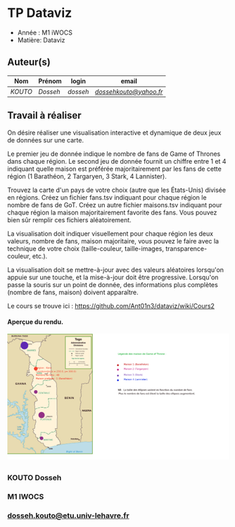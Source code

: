 
# TP Dataviz

- Année : M1 iWOCS
- Matière: Dataviz

## Auteur(s)

|Nom|Prénom|login|email|
|--|--|--|--|
| *KOUTO* | *Dosseh* | *dosseh* | *dossehkouto@yahoo.fr* |


## Travail à réaliser

 On désire réaliser une visualisation interactive et dynamique de deux jeux de données sur une carte.

Le premier jeu de donnée indique le nombre de fans de Game of Thrones dans chaque région. Le second jeu de donnée fournit un chiffre entre 1 et 4 indiquant quelle maison est préférée majoritairement par les fans de cette région (1 Barathéon, 2 Targaryen, 3 Stark, 4 Lannister).

Trouvez la carte d'un pays de votre choix (autre que les États-Unis) divisée en régions. Créez un fichier fans.tsv indiquant pour chaque région le nombre de fans de GoT. Créez un autre fichier maisons.tsv indiquant pour chaque région la maison majoritairement favorite des fans. Vous pouvez bien sûr remplir ces fichiers aléatoirement.

La visualisation doit indiquer visuellement pour chaque région les deux valeurs, nombre de fans, maison majoritaire, vous pouvez le faire avec la technique de votre choix (taille-couleur, taille-images, transparence-couleur, etc.).

La visualisation doit se mettre-à-jour avec des valeurs aléatoires lorsqu'on appuie sur une touche, et la mise-à-jour doit être progressive. Lorsqu'on passe la souris sur un point de donnée, des informations plus complètes (nombre de fans, maison) doivent apparaître.

Le cours se trouve ici : https://github.com/Ant01n3/dataviz/wiki/Cours2
####  Aperçue du rendu.
 
![](data/goT.png)


## 
### KOUTO Dosseh
### M1 IWOCS
### dosseh.kouto@etu.univ-lehavre.fr
